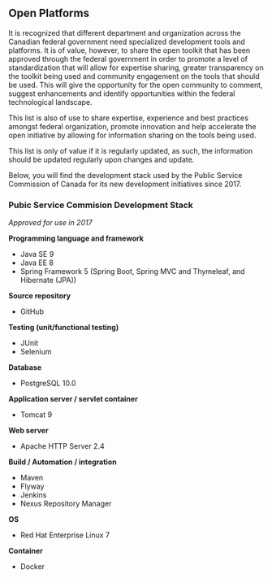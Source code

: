 ## Open Platforms
It is recognized that different department and organization across the Canadian federal government need specialized development tools and platforms. It is of value, however, to share the open toolkit that has been approved through the federal government in order to promote a level of standardization that will allow for expertise sharing, greater transparency on the toolkit being used and community engagement on the tools that should be used. This will give the opportunity for the open community to comment, suggest enhancements and identify opportunities within the federal technological landscape.

This list is also of use to share expertise, experience and best practices amongst federal organization, promote innovation and help accelerate the open initiative by allowing for information sharing on the tools being used.

This list is only of value if it is regularly updated, as such, the information should be updated regularly upon changes and update.

Below, you will find the development stack used by the Public Service Commission of Canada for its new development initiatives since 2017.

### Pubic Service Commision Development Stack
*Approved for use in 2017*

**Programming language and framework**
- Java SE 9
- Java EE 8
- Spring Framework 5 (Spring Boot, Spring MVC and Thymeleaf, and Hibernate (JPA))

**Source repository**
- GitHub

**Testing (unit/functional testing)**
- JUnit
- Selenium

**Database**
- PostgreSQL 10.0

**Application server / servlet container**
- Tomcat 9

**Web server**
- Apache HTTP Server 2.4

**Build / Automation / integration**
- Maven
- Flyway
- Jenkins
- Nexus Repository Manager

**OS**
- Red Hat Enterprise Linux 7

**Container**
- Docker

